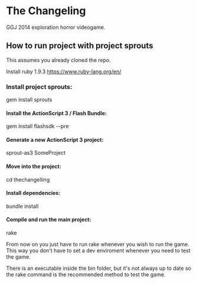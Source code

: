 The Changeling
=============

GGJ 2014 exploration horror videogame.

## How to run project with project sprouts

This assumes you already cloned the repo.

Install ruby 1.9.3 https://www.ruby-lang.org/en/

### Install project sprouts:
gem install sprouts

#### Install the ActionScript 3 / Flash Bundle:
gem install flashsdk --pre

#### Generate a new ActionScript 3 project:
sprout-as3 SomeProject

#### Move into the project:
cd thechangelling

#### Install dependencies:
bundle install

#### Compile and run the main project:
rake 

From now on you just have to run rake whenever you wish to run the game. This way you don't have to set a dev enviroment whenever you need to test the game.

There is an executable inside the bin folder, but it's not always up to date so the rake command is the recommended method to test the game.

